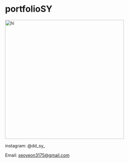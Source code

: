 # portfolioSY

<img width="390" alt="hi" src="https://user-images.githubusercontent.com/67777095/103461817-77635900-4d64-11eb-9221-9f72576a0cfe.png">

instagram: @dd_sy_


Email: seoyeon3175@gmail.com
